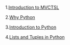 1.[Introduction to MVCTSL](https://jhashuva.github.io/MVCTS/intro_to_mvctsl.md)

2.[Why Python](https://jhashuva.github.io/MVCTS/why_python.md)

3.[Introduction to Python](./intro_to_python.md)

4.[Lists and Tuples in Python](./lists_tuples.md)
